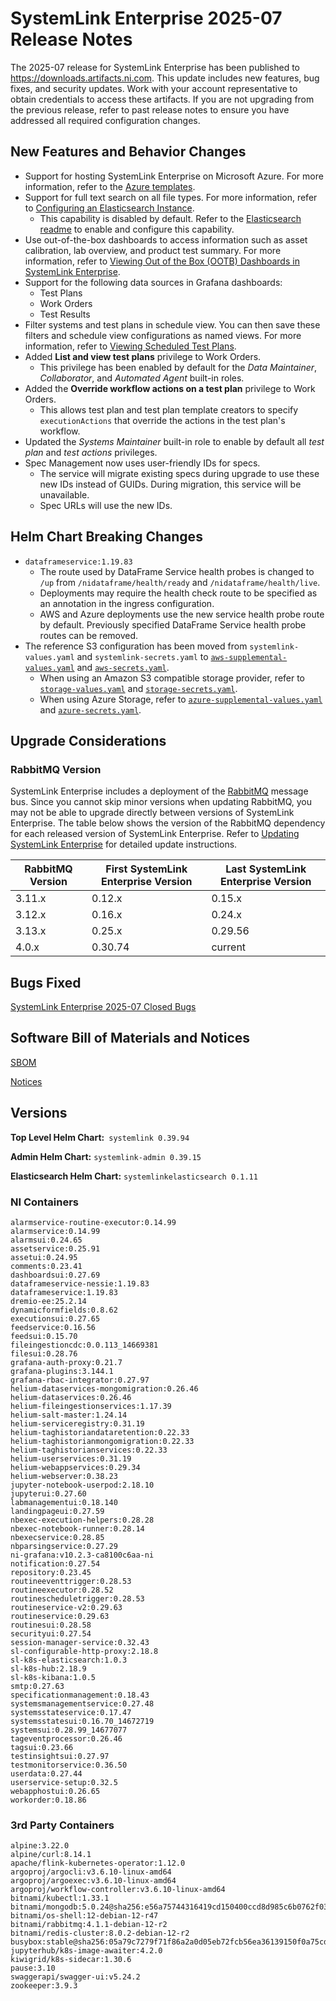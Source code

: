 # SystemLink Enterprise 2025-07 Release Notes

The 2025-07 release for SystemLink Enterprise has been published to
<https://downloads.artifacts.ni.com>. This update includes new features, bug
fixes, and security updates. Work with your account representative to obtain
credentials to access these artifacts. If you are not upgrading from the
previous release, refer to past release notes to ensure you have addressed all
required configuration changes.

## New Features and Behavior Changes

- Support for hosting SystemLink Enterprise on Microsoft Azure. For more
  information, refer to the
  [Azure templates](https://github.com/ni/install-systemlink-enterprise/tree/2025-07/getting-started/templates/Azure).
- Support for full text search on all file types. For more information, refer to
  [Configuring an Elasticsearch Instance](https://www.ni.com/docs/en-US/bundle/systemlink-enterprise/page/configuring-an-elasticsearch-instance.html).
  - This capability is disabled by default. Refer to the
    [Elasticsearch readme](https://github.com/ni/install-systemlink-enterprise/blob/2025-07/getting-started/templates/Dependencies/Elasticsearch/README.md)
    to enable and configure this capability.
- Use out-of-the-box dashboards to access information such as asset calibration,
  lab overview, and product test summary. For more information, refer to
  [Viewing Out of the Box (OOTB) Dashboards in SystemLink Enterprise](https://www.ni.com/docs/en-US/bundle/systemlink-enterprise/page/viewing-out-of-the-box-dashboards.html).
- Support for the following data sources in Grafana dashboards:
  - Test Plans
  - Work Orders
  - Test Results
- Filter systems and test plans in schedule view. You can then save these
  filters and schedule view configurations as named views. For more information,
  refer to
  [Viewing Scheduled Test Plans](https://www.ni.com/docs/en-US/bundle/systemlink-enterprise/page/viewing-scheduled-test-plans.html).
- Added **List and view test plans** privilege to Work Orders.
  - This privilege has been enabled by default for the _Data Maintainer_,
    _Collaborator_, and _Automated Agent_ built-in roles.
- Added the **Override workflow actions on a test plan** privilege to Work
  Orders.
  - This allows test plan and test plan template creators to specify
    `executionActions` that override the actions in the test plan's workflow.
- Updated the _Systems Maintainer_ built-in role to enable by default all _test
  plan_ and _test actions_ privileges.
- Spec Management now uses user-friendly IDs for specs.
  - The service will migrate existing specs during upgrade to use these new IDs
    instead of GUIDs. During migration, this service will be unavailable.
  - Spec URLs will use the new IDs.

## Helm Chart Breaking Changes

- `dataframeservice:1.19.83`
  - The route used by DataFrame Service health probes is changed to `/up` from
    `/nidataframe/health/ready` and `/nidataframe/health/live`.
  - Deployments may require the health check route to be specified as an
    annotation in the ingress configuration.
  - AWS and Azure deployments use the new service health probe route by default.
    Previously specified DataFrame Service health probe routes can be removed.
- The reference S3 configuration has been moved from `systemlink-values.yaml`
  and `systemlink-secrets.yaml` to
  [`aws-supplemental-values.yaml`](https://github.com/ni/install-systemlink-enterprise/blob/2025-07/getting-started/templates/AWS/aws-supplemental-values.yaml)
  and
  [`aws-secrets.yaml`](https://github.com/ni/install-systemlink-enterprise/blob/2025-07/getting-started/templates/AWS/aws-secrets.yaml).
  - When using an Amazon S3 compatible storage provider, refer to
    [`storage-values.yaml`](https://github.com/ni/install-systemlink-enterprise/blob/2025-07/getting-started/templates/OnPrem/storage-values.yaml)
    and
    [`storage-secrets.yaml`](https://github.com/ni/install-systemlink-enterprise/blob/2025-07/getting-started/templates/OnPrem/storage-secrets.yaml).
  - When using Azure Storage, refer to
    [`azure-supplemental-values.yaml`](https://github.com/ni/install-systemlink-enterprise/blob/2025-07/getting-started/templates/Azure/azure-supplemental-values.yaml)
    and
    [`azure-secrets.yaml`](https://github.com/ni/install-systemlink-enterprise/blob/2025-07/getting-started/templates/Azure/azure-secrets.yaml).

## Upgrade Considerations

### RabbitMQ Version

SystemLink Enterprise includes a deployment of the
[RabbitMQ](https://www.rabbitmq.com/) message bus. Since you cannot skip minor
versions when updating RabbitMQ, you may not be able to upgrade directly between
versions of SystemLink Enterprise. The table below shows the version of the
RabbitMQ dependency for each released version of SystemLink Enterprise. Refer to
[Updating SystemLink Enterprise](https://www.ni.com/docs/en-US/bundle/systemlink-enterprise/page/updating-systemlink-enterprise.html)
for detailed update instructions.

| RabbitMQ Version | First SystemLink Enterprise Version | Last SystemLink Enterprise Version |
| ---------------- | ----------------------------------- | ---------------------------------- |
| 3.11.x           | 0.12.x                              | 0.15.x                             |
| 3.12.x           | 0.16.x                              | 0.24.x                             |
| 3.13.x           | 0.25.x                              | 0.29.56                            |
| 4.0.x            | 0.30.74                             | current                            |

## Bugs Fixed

[SystemLink Enterprise 2025-07 Closed Bugs](https://github.com/ni/install-systemlink-enterprise/tree/2025-07/release-notes/2025-07/closed-bugs-sle-2025-07.xlsx)

## Software Bill of Materials and Notices

[SBOM](https://github.com/ni/install-systemlink-enterprise/tree/2025-07/release-notes/2025-07/sbom)

[Notices](https://github.com/ni/install-systemlink-enterprise/tree/2025-07/release-notes/2025-07/notices)

## Versions

**Top Level Helm Chart:** `systemlink 0.39.94`

**Admin Helm Chart:** `systemlink-admin 0.39.15`

**Elasticsearch Helm Chart:** `systemlinkelasticsearch 0.1.11`

### NI Containers

```text
alarmservice-routine-executor:0.14.99
alarmservice:0.14.99
alarmsui:0.24.65
assetservice:0.25.91
assetui:0.24.95
comments:0.23.41
dashboardsui:0.27.69
dataframeservice-nessie:1.19.83
dataframeservice:1.19.83
dremio-ee:25.2.14
dynamicformfields:0.8.62
executionsui:0.27.65
feedservice:0.16.56
feedsui:0.15.70
fileingestioncdc:0.0.113_14669381
filesui:0.28.76
grafana-auth-proxy:0.21.7
grafana-plugins:3.144.1
grafana-rbac-integrator:0.27.97
helium-dataservices-mongomigration:0.26.46
helium-dataservices:0.26.46
helium-fileingestionservices:1.17.39
helium-salt-master:1.24.14
helium-serviceregistry:0.31.19
helium-taghistoriandataretention:0.22.33
helium-taghistorianmongomigration:0.22.33
helium-taghistorianservices:0.22.33
helium-userservices:0.31.19
helium-webappservices:0.29.34
helium-webserver:0.38.23
jupyter-notebook-userpod:2.18.10
jupyterui:0.27.60
labmanagementui:0.18.140
landingpageui:0.27.59
nbexec-execution-helpers:0.28.28
nbexec-notebook-runner:0.28.14
nbexecservice:0.28.85
nbparsingservice:0.27.29
ni-grafana:v10.2.3-ca8100c6aa-ni
notification:0.27.54
repository:0.23.45
routineeventtrigger:0.28.53
routineexecutor:0.28.52
routinescheduletrigger:0.28.53
routineservice-v2:0.29.63
routineservice:0.29.63
routinesui:0.28.58
securityui:0.27.54
session-manager-service:0.32.43
sl-configurable-http-proxy:2.18.8
sl-k8s-elasticsearch:1.0.3
sl-k8s-hub:2.18.9
sl-k8s-kibana:1.0.5
smtp:0.27.63
specificationmanagement:0.18.43
systemsmanagementservice:0.27.48
systemsstateservice:0.17.47
systemsstatesui:0.16.70_14672719
systemsui:0.28.99_14677077
tageventprocessor:0.26.46
tagsui:0.23.66
testinsightsui:0.27.97
testmonitorservice:0.36.50
userdata:0.27.44
userservice-setup:0.32.5
webapphostui:0.26.65
workorder:0.18.86
```

### 3rd Party Containers

```text
alpine:3.22.0
alpine/curl:8.14.1
apache/flink-kubernetes-operator:1.12.0
argoproj/argocli:v3.6.10-linux-amd64
argoproj/argoexec:v3.6.10-linux-amd64
argoproj/workflow-controller:v3.6.10-linux-amd64
bitnami/kubectl:1.33.1
bitnami/mongodb:5.0.24@sha256:e56a75744316419cd150400ccd8d985c6b0762f03c7a3b015f233524d043731f
bitnami/os-shell:12-debian-12-r47
bitnami/rabbitmq:4.1.1-debian-12-r2
bitnami/redis-cluster:8.0.2-debian-12-r2
busybox:stable@sha256:05a79c7279f71f86a2a0d05eb72fcb56ea36139150f0a75cd87e80a4272e4e39
jupyterhub/k8s-image-awaiter:4.2.0
kiwigrid/k8s-sidecar:1.30.6
pause:3.10
swaggerapi/swagger-ui:v5.24.2
zookeeper:3.9.3
```
